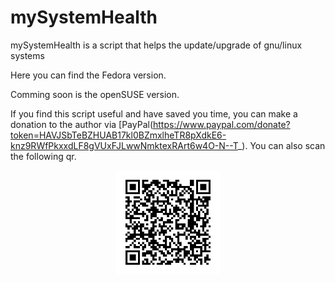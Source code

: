 # mySystemHealth

mySystemHealth is a script that helps the update/upgrade of gnu/linux systems

Here you can find the Fedora version.

Comming soon is the openSUSE version.

If you find this script useful and have saved you time, you can make a donation to the author via [PayPal(https://www.paypal.com/donate?token=HAVJSbTeBZHUAB17kl0BZmxlheTR8pXdkE6-knz9RWfPkxxdLF8gVUxFJLwwNmktexRArt6w4O-N--T_). You can also scan the following qr.

<p align="center" width="100%">
    <img width="33%" src="paypal.png" alt="Donate via Paypal">
</p>

